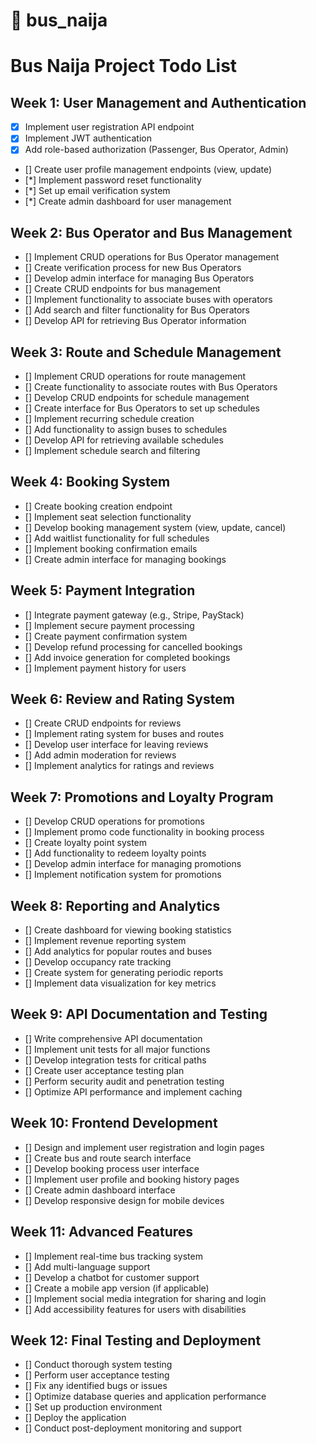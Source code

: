 # 🚖 bus_naija

# Bus Naija Project Todo List

## Week 1: User Management and Authentication
- [x] Implement user registration API endpoint
- [x] Implement JWT authentication
- [x] Add role-based authorization (Passenger, Bus Operator, Admin)
- [] Create user profile management endpoints (view, update)
- [*] Implement password reset functionality
- [*] Set up email verification system
- [*] Create admin dashboard for user management

## Week 2: Bus Operator and Bus Management
- [] Implement CRUD operations for Bus Operator management
- [] Create verification process for new Bus Operators
- [] Develop admin interface for managing Bus Operators
- [] Create CRUD endpoints for bus management
- [] Implement functionality to associate buses with operators
- [] Add search and filter functionality for Bus Operators
- [] Develop API for retrieving Bus Operator information

## Week 3: Route and Schedule Management
- [] Implement CRUD operations for route management
- [] Create functionality to associate routes with Bus Operators
- [] Develop CRUD endpoints for schedule management
- [] Create interface for Bus Operators to set up schedules
- [] Implement recurring schedule creation
- [] Add functionality to assign buses to schedules
- [] Develop API for retrieving available schedules
- [] Implement schedule search and filtering


## Week 4: Booking System
- [] Create booking creation endpoint
- [] Implement seat selection functionality
- [] Develop booking management system (view, update, cancel)
- [] Add waitlist functionality for full schedules
- [] Implement booking confirmation emails
- [] Create admin interface for managing bookings

## Week 5: Payment Integration
- [] Integrate payment gateway (e.g., Stripe, PayStack)
- [] Implement secure payment processing
- [] Create payment confirmation system
- [] Develop refund processing for cancelled bookings
- [] Add invoice generation for completed bookings
- [] Implement payment history for users

## Week 6: Review and Rating System
- [] Create CRUD endpoints for reviews
- [] Implement rating system for buses and routes
- [] Develop user interface for leaving reviews
- [] Add admin moderation for reviews
- [] Implement analytics for ratings and reviews

## Week 7: Promotions and Loyalty Program
- [] Develop CRUD operations for promotions
- [] Implement promo code functionality in booking process
- [] Create loyalty point system
- [] Add functionality to redeem loyalty points
- [] Develop admin interface for managing promotions
- [] Implement notification system for promotions

## Week 8: Reporting and Analytics
- [] Create dashboard for viewing booking statistics
- [] Implement revenue reporting system
- [] Add analytics for popular routes and buses
- [] Develop occupancy rate tracking
- [] Create system for generating periodic reports
- [] Implement data visualization for key metrics

## Week 9: API Documentation and Testing
- [] Write comprehensive API documentation
- [] Implement unit tests for all major functions
- [] Develop integration tests for critical paths
- [] Create user acceptance testing plan
- [] Perform security audit and penetration testing
- [] Optimize API performance and implement caching

## Week 10: Frontend Development
- [] Design and implement user registration and login pages
- [] Create bus and route search interface
- [] Develop booking process user interface
- [] Implement user profile and booking history pages
- [] Create admin dashboard interface
- [] Develop responsive design for mobile devices

## Week 11: Advanced Features
- [] Implement real-time bus tracking system
- [] Add multi-language support
- [] Develop a chatbot for customer support
- [] Create a mobile app version (if applicable)
- [] Implement social media integration for sharing and login
- [] Add accessibility features for users with disabilities

## Week 12: Final Testing and Deployment
- [] Conduct thorough system testing
- [] Perform user acceptance testing
- [] Fix any identified bugs or issues
- [] Optimize database queries and application performance
- [] Set up production environment
- [] Deploy the application
- [] Conduct post-deployment monitoring and support

